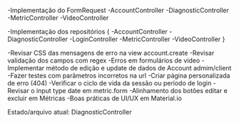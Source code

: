 -Implementação do FormRequest
    -AccountController <!-- Implementado -->
    -DiagnosticController <!-- Implementado -->
    -MetricController <!-- Implementado -->
    -VideoController

-Implementação dos repositórios {
    -AccountController <!-- Implementado -->
    -DiagnosticController <!-- Implementado -->
    -LoginController
    -MetricController <!-- Implementado -->
    -VideoController
}

-Revisar CSS das mensagens de erro na view account.create
-Revisar validação dos campos com regex
-Erros em formulários de vídeo
-Implementar método de edição e update de dados de Account admim/client
-Fazer testes com parâmetros incorretos na url
-Criar página personalizada de erro (404)
-Verificar o ciclo de vida da sessão ou período de login
-Revisar o input type date em metric.form
-Alinhamento dos botões editar e excluir em Métricas
-Boas práticas de UI/UX em Material.io

Estado/arquivo atual: DiagnosticController <!-- OK -->
